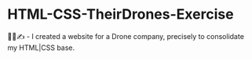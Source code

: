 # HTML-CSS-TheirDrones-Exercise
👨‍💻✍️ - I created a website for a Drone company, precisely to consolidate my HTML|CSS base.
